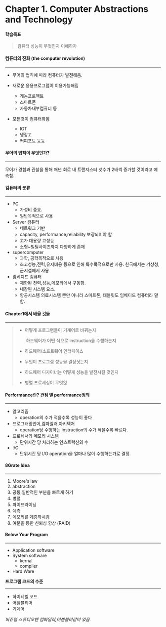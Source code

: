 # Chapter 1. Computer Abstractions and Technology



#### **학습목표**

>컴퓨터 성능이 무엇인지 이해하자



#### 컴퓨터의 진화 (the computer revolution)

---

* 무어의 법칙에 따라 컴퓨터가 발전해옴.	

* 새로운 응용프로그램이 이용가능해짐
  * 게놈프로젝트
  * 스마트폰
  * 자동차내부컴퓨터 등
* 모든것이 컴퓨터화됨
  * IOT
  * 냉장고
  * 커피포트 등등

#### 무어의 법칙이 무엇인가?

---

무어가 경험과 관찰을 통해 매년 회로 내 트랜지스터 갯수가 2배씩 증가할 것이라고 예측함.



#### 컴퓨터의 분류

---

* PC
  * 가성비 중요.
  * 일반목적으로 사용
* Server 컴퓨터
  * 네트워크 기반
  * capacity, performance,reliability 보장되어야 함
  * 고가 대용량 고성능
  * 소형~빌딜사이즈까지 다양하게 존재
* supercomputer
  * 과학, 공학목적으로 사용
  * 초고성능,전력,유지비용 등으로 인해 특수목적으로만 사용. 한국에서는 기상청, 군시설에서 사용
* 임베디드 컴퓨터
  * 제한된 전력,성능,메모리에서 구동함.
  * 내장된 시스템 요소.
  * 항공시스템 의료시스템 뿐만 아니라 스마트폰, 태블릿도 임베디드 컴퓨터라 말함.



#### Chapter1에서 배울 것들

---

> * 어떻게 프로그램들이 기계어로 바뀌는지
>
>   ​	하드웨어가 어떤 식으로 instruction을 수행하는지
>
> * 하드웨어/소프트웨어 인터페이스
> * 무엇이 프로그램 성능을 결정짓는지
> * 하드웨어 디자이너는 어떻게 성능을 발전시킬 것인지
> * 병렬 프로세싱이 무엇읹



#### Performance란? 관점 별 performance정의

---

* 알고리즘
  * operation의 수가 적을수록 성능이 좋다
* 프로그래밍언어,컴파일러,아키텍처
  * operation당 수행하는 instruction의 수가 적을수록 빠르다.
* 프로세서와 메모리 시스템
  * 단위시간 당 처리하는 인스트럭션의 수
* I/O
  * 단위시간 당 I/O operation을 얼마나 많이 수행하는가로 결정.



#### 8Grate Idea

---

1. Moore's law
2. abstraction
3. 공통,일반적인 부분을 빠르게 하기
4. 병렬
5. 파이프라이닝
6. 예측
7. 메모리를 계층화시킴
8. 여분을 통한 신뢰성 향상 (RAID)



#### Below Your Program

----

* Application software
* System software
  * kernal
  * compiler
* Hard Ware



**프로그램 코드의 수준**

---

* 하이레벨 코드
* 어셈블리어
* 기계어

*비쥬얼 스튜디오엔 컴파일러,어셈블러같이 있음.*



